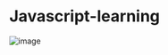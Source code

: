 # Javascript-learning
![image](https://user-images.githubusercontent.com/100889898/174481533-09b2b2fc-a7d8-4b92-bc74-0813e951965e.png)
